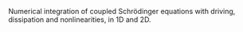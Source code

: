 Numerical integration of coupled Schrödinger equations with driving, dissipation and nonlinearities, in 1D and 2D.